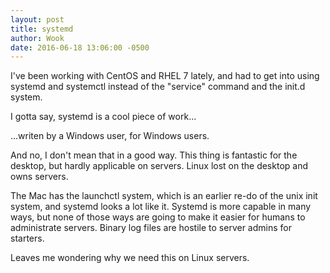 ```yaml
---
layout: post
title: systemd
author: Wook
date: 2016-06-18 13:06:00 -0500
---
```


I've been working with CentOS and RHEL 7 lately, and had to get into
using systemd and systemctl instead of the "service" command and the 
init.d system.

I gotta say, systemd is a cool piece of work...

...writen by a Windows user, for Windows users.

And no, I don't mean that in a good way.  This thing is fantastic for
the desktop, but hardly applicable on servers.  Linux lost on the
desktop and owns servers.

The Mac has the launchctl system, which is an earlier re-do of the
unix init system, and systemd looks a lot like it.  Systemd is more
capable in many ways, but none of those ways are going to make it
easier for humans to administrate servers.  Binary log files are
hostile to server admins for starters.

Leaves me wondering why we need this on Linux servers.
